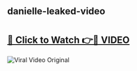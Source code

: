 ## danielle-leaked-video 

# <h2><a href="http://freeplayer.one?title=danielle-leaked-video&ref=21J">🔗 Click to Watch 👉🔴 VIDEO</a></h2>

<a href="http://freeplayer.one?title=danielle-leaked-video&ref=21J" rel="nofollow" data-target="animated-image.originalLink"><img src="https://i.ibb.co.com/xMMVF88/686577567.gif" alt="Viral Video Original" style="max-width: 100%; display: inline-block;" data-target="animated-image.originalImage"></a>

